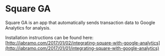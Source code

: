 # Square GA

Square GA is an app that automatically sends transaction data to Google Analytics for analysis.

Installation instructions can be found here: [http://iabramo.com/2017/01/02/integrating-square-with-google-analytics](http://iabramo.com/2017/01/01/integrating-square-with-google-analytics) 